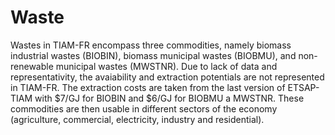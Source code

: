 # Waste

Wastes in TIAM-FR encompass three commodities, namely biomass industrial wastes (BIOBIN), biomass municipal wastes (BIOBMU), and non-renewable municipal wastes (MWSTNR). Due to lack of data and representativity, the avaiability and extraction potentials are not represented in TIAM-FR. The extraction costs are taken from the last version of ETSAP-TIAM with $7/GJ for BIOBIN and $6/GJ for BIOBMU a MWSTNR.
These commodities are then usable in different sectors of the economy (agriculture, commercial, electricity, industry and residential).
